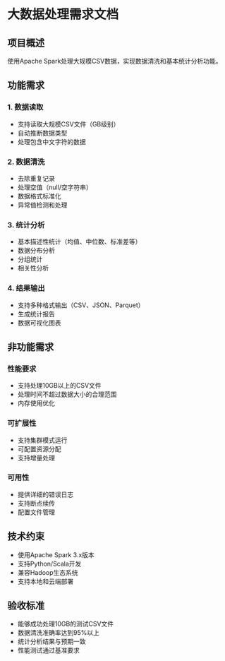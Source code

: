 # 大数据处理需求文档

## 项目概述
使用Apache Spark处理大规模CSV数据，实现数据清洗和基本统计分析功能。

## 功能需求

### 1. 数据读取
- 支持读取大规模CSV文件（GB级别）
- 自动推断数据类型
- 处理包含中文字符的数据

### 2. 数据清洗
- 去除重复记录
- 处理空值（null/空字符串）
- 数据格式标准化
- 异常值检测和处理

### 3. 统计分析
- 基本描述性统计（均值、中位数、标准差等）
- 数据分布分析
- 分组统计
- 相关性分析

### 4. 结果输出
- 支持多种格式输出（CSV、JSON、Parquet）
- 生成统计报告
- 数据可视化图表

## 非功能需求

### 性能要求
- 支持处理10GB以上的CSV文件
- 处理时间不超过数据大小的合理范围
- 内存使用优化

### 可扩展性
- 支持集群模式运行
- 可配置资源分配
- 支持增量处理

### 可用性
- 提供详细的错误日志
- 支持断点续传
- 配置文件管理

## 技术约束
- 使用Apache Spark 3.x版本
- 支持Python/Scala开发
- 兼容Hadoop生态系统
- 支持本地和云端部署

## 验收标准
- 能够成功处理10GB的测试CSV文件
- 数据清洗准确率达到95%以上
- 统计分析结果与预期一致
- 性能测试通过基准要求
